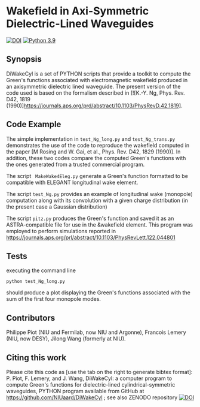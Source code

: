 # Wakefield in Axi-Symmetric Dielectric-Lined Waveguides
[![DOI](https://zenodo.org/badge/108283230.svg)](https://zenodo.org/badge/latestdoi/108283230)
[![Python 3.9](https://img.shields.io/badge/python-3.9-blue.svg)](https://www.python.org/downloads/release/python-390/)


## Synopsis

DiWakeCyl is a set of PYTHON scripts that provide a toolkit to compute the Green's functions associated with electromagnetic wakefield produced in an axisymmetric dielectric lined waveguide. The present version of the code used is based on the formalism described in [![K.-Y. Ng, Phys. Rev. D42, 1819 (1990)]https://journals.aps.org/prd/abstract/10.1103/PhysRevD.42.1819]. 

## Code Example

The simple implementation in ```test_Ng_long.py``` and ```test_Ng_trans.py``` demonstrates the use of the code to reproduce the wakefield computed in the paper [M Rosing and W. Gai, et al., Phys. Rev. D42, 1829 (1990)].  In addition, these two codes compare the computed Green's functions with the ones generated from a trusted commercial program. 

The script ``` MakeWake4Eleg.py``` generate a Green's function formatted to be compatible with ELEGANT longitudinal wake element.  

The script ```test_Ng.py``` provides an example of longitudinal wake (monopole) computation along with its convolution with a given charge distribution (in the present case a Gaussian distribution)         

The script ```pitz.py``` produces the Green's function and saved it as an ASTRA-compatible file for use in the &wakefield element. This program was employed to perform simulations reported in https://journals.aps.org/prl/abstract/10.1103/PhysRevLett.122.044801 

## Tests

executing the command line 
```
python test_Ng_long.py 
```
should produce a plot displaying the Green's functions  associated with the sum of the first four monopole modes. 

## Contributors 

Philippe Piot (NIU and Fermilab, now NIU and Argonne), Francois Lemery (NIU, now DESY), Jilong Wang (formerly at NIU).

## Citing this work

Please cite this code as [use the tab on the right to generate bibtex format]:
P. Piot, F. Lemery, and J. Wang,  DiWakeCyl: a computer program to compute Green's functions for dielectric-lined cylindrical-symmetric waveguides, PYTHON program available from GitHub at  https://github.com/NIUaard/DiWakeCyl ;  see also ZENODO repository [![DOI](https://zenodo.org/badge/108283230.svg)](https://zenodo.org/badge/latestdoi/108283230) 
